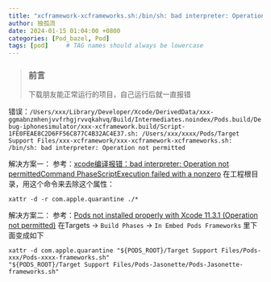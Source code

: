 ```yaml
---
title: "xcframework-xcframeworks.sh:/bin/sh: bad interpreter: Operation not permitted"
author: 独孤流
date: 2024-01-15 01:04:00 +0800
categories: [Pod_bazel, Pod]
tags: [pod]     # TAG names should always be lowercase
---
```


> ### 前言
> 下载朋友能正常运行的项目，自己运行后就一直报错

错误：`/Users/xxx/Library/Developer/Xcode/DerivedData/xxx-ggmabnzmhenjvvfrhgjrvvqkahvq/Build/Intermediates.noindex/Pods.build/Debug-iphonesimulator/xxx-xcframework.build/Script-1FE0FEAE8C2D6FF56C877C4B32AC4E37.sh: /Users/xxx/xxxx/Pods/Target Support Files/xxx-xcframework/xxx-xcframework-xcframeworks.sh: /bin/sh: bad interpreter: Operation not permitted`


解决方案一：
参考：[xcode编译报错：bad interpreter: Operation not permittedCommand PhaseScriptExecution failed with a nonzero](https://blog.csdn.net/liuyanqinmn/article/details/124633508)
在工程根目录，用这个命令来去除这个属性：
```
xattr -d -r com.apple.quarantine ./*
```

解决方案二：
参考：[Pods not installed properly with Xcode 11.3.1 (Operation not permitted)](https://github.com/CocoaPods/CocoaPods/issues/9629)
在Targets -> `Build Phases` -> `In Embed Pods Frameworks` 里下面变成如下

```
xattr -d com.apple.quarantine "${PODS_ROOT}/Target Support Files/Pods-xxx/Pods-xxxx-frameworks.sh"
"${PODS_ROOT}/Target Support Files/Pods-Jasonette/Pods-Jasonette-frameworks.sh"
```